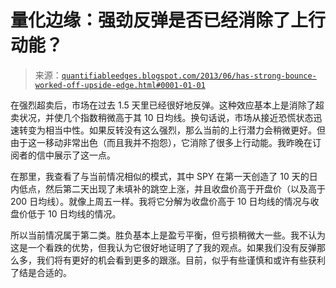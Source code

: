 <!--yml

分类：未分类

日期：2024-05-18 08:41:33

-->

# 量化边缘：强劲反弹是否已经消除了上行动能？

> 来源：[`quantifiableedges.blogspot.com/2013/06/has-strong-bounce-worked-off-upside-edge.html#0001-01-01`](http://quantifiableedges.blogspot.com/2013/06/has-strong-bounce-worked-off-upside-edge.html#0001-01-01)

在强烈超卖后，市场在过去 1.5 天里已经很好地反弹。这种效应基本上是消除了超卖状况，并使几个指数稍微高于其 10 日均线。换句话说，市场从接近恐慌状态迅速转变为相当中性。如果反转没有这么强烈，那么当前的上行潜力会稍微更好。但由于这一移动非常出色（而且我并不抱怨），它消除了很多上行动能。我昨晚在订阅者的信中展示了这一点。

在那里，我查看了与当前情况相似的模式，其中 SPY 在第一天创造了 10 天的日内低点，然后第二天出现了未填补的跳空上涨，并且收盘价高于开盘价（以及高于 200 日均线）。就像上周五一样。我将它分解为收盘价高于 10 日均线的情况与收盘价低于 10 日均线的情况。

所以当前情况属于第二类。胜负基本上是盈亏平衡，但亏损稍微大一些。我不认为这是一个看跌的优势，但我认为它很好地证明了了我的观点。如果我们没有反弹那么多，我们将有更好的机会看到更多的跟涨。目前，似乎有些谨慎和或许有些获利了结是合适的。
